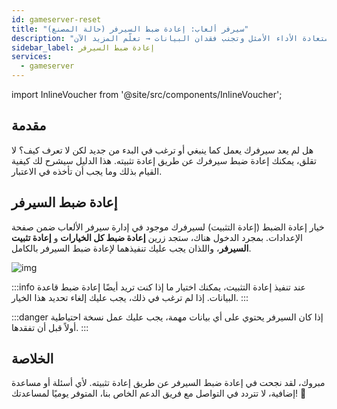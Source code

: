 ```yaml
---
id: gameserver-reset
title: "سيرفر ألعاب: إعادة ضبط السيرفر (حالة المصنع)"
description: "اكتشف كيف تعيد ضبط سيرفر الألعاب الخاص بك بالكامل لاستعادة الأداء الأمثل وتجنب فقدان البيانات → تعلّم المزيد الآن"
sidebar_label: إعادة ضبط السيرفر
services:
  - gameserver
---
```


import InlineVoucher from '@site/src/components/InlineVoucher';

## مقدمة

هل لم يعد سيرفرك يعمل كما ينبغي أو ترغب في البدء من جديد لكن لا تعرف كيف؟ لا تقلق، يمكنك إعادة ضبط سيرفرك عن طريق إعادة تثبيته. هذا الدليل سيشرح لك كيفية القيام بذلك وما يجب أن تأخذه في الاعتبار.

## إعادة ضبط السيرفر

خيار إعادة الضبط (إعادة التثبيت) لسيرفرك موجود في إدارة سيرفر الألعاب ضمن صفحة الإعدادات. بمجرد الدخول هناك، ستجد زرين **إعادة ضبط كل الخيارات** و **إعادة تثبيت السيرفر**، واللذان يجب عليك تنفيذهما لإعادة ضبط السيرفر بالكامل.

![img](https://screensaver01.zap-hosting.com/index.php/s/H8Y9Tz8imigEBDZ/download)

:::info
عند تنفيذ إعادة التثبيت، يمكنك اختيار ما إذا كنت تريد أيضًا إعادة ضبط قاعدة البيانات. إذا لم ترغب في ذلك، يجب عليك إلغاء تحديد هذا الخيار.
:::

:::danger
إذا كان السيرفر يحتوي على أي بيانات مهمة، يجب عليك عمل نسخة احتياطية أولاً قبل أن تفقدها.
:::

## الخلاصة

مبروك، لقد نجحت في إعادة ضبط السيرفر عن طريق إعادة تثبيته. لأي أسئلة أو مساعدة إضافية، لا تتردد في التواصل مع فريق الدعم الخاص بنا، المتوفر يوميًا لمساعدتك! 🙂




<InlineVoucher />
